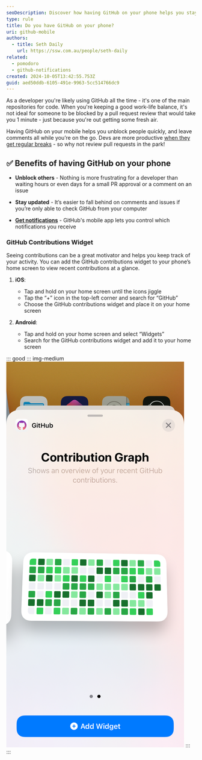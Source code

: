```yaml
---
seoDescription: Discover how having GitHub on your phone helps you stay connected to your projects and unblock your team from anywhere.
type: rule
title: Do you have GitHub on your phone?
uri: github-mobile
authors:
  - title: Seth Daily
    url: https://ssw.com.au/people/seth-daily
related:
  - pomodoro
  - github-notifications
created: 2024-10-05T13:42:55.753Z
guid: aed50ddb-6105-491e-9963-5cc514766dc9
---
```


As a developer you're likely using GitHub all the time - it's one of the main repositories for code. When you're keeping a good work-life balance, it's not ideal for someone to be blocked by a pull request review that would take you 1 minute - just because you're out getting some fresh air.

<!--endintro-->

Having GitHub on your mobile helps you unblock people quickly, and leave comments all while you’re on the go. Devs are more productive [when they get regular breaks](/pomodoro) - so why not review pull requests in the park!

## ✅ Benefits of having GitHub on your phone

* **Unblock others** - Nothing is more frustrating for a developer than waiting hours or even days for a small PR approval or a comment on an issue

* **Stay updated** - It’s easier to fall behind on comments and issues if you’re only able to check GitHub from your computer

* **[Get notifications](/github-notifications)** - GitHub's mobile app lets you control which notifications you receive

### GitHub Contributions Widget

Seeing contributions can be a great motivator and helps you keep track of your activity. You can add the GitHub contributions widget to your phone’s home screen to view recent contributions at a glance.

1. **iOS**:  
   * Tap and hold on your home screen until the icons jiggle
   * Tap the “+” icon in the top-left corner and search for “GitHub”
   * Choose the GitHub contributions widget and place it on your home screen

2. **Android**:  
   * Tap and hold on your home screen and select “Widgets”
   * Search for the GitHub contributions widget and add it to your home screen

::: good
::: img-medium
![Figure: Good example - You can see your contributions from the home screen 🤖](contributions-mobile.png)
:::
:::
